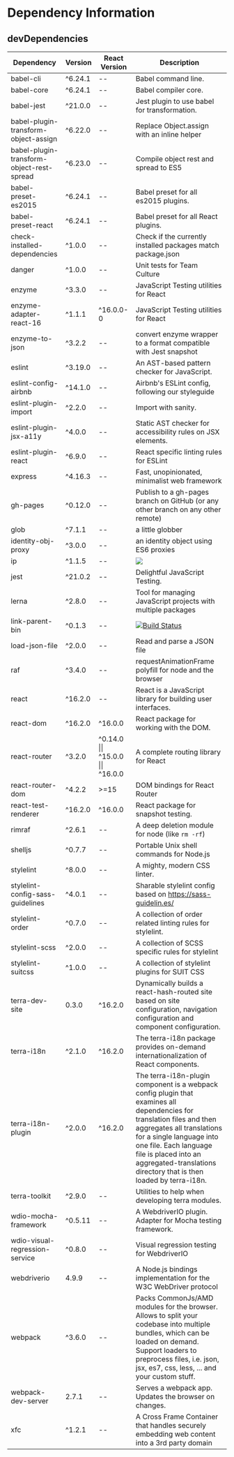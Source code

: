 # Dependency Information

## devDependencies
| Dependency | Version | React Version | Description |
|-|-|-|-|
| babel-cli | ^6.24.1 | -- | Babel command line. |
| babel-core | ^6.24.1 | -- | Babel compiler core. |
| babel-jest | ^21.0.0 | -- | Jest plugin to use babel for transformation. |
| babel-plugin-transform-object-assign | ^6.22.0 | -- | Replace Object.assign with an inline helper |
| babel-plugin-transform-object-rest-spread | ^6.23.0 | -- | Compile object rest and spread to ES5 |
| babel-preset-es2015 | ^6.24.1 | -- | Babel preset for all es2015 plugins. |
| babel-preset-react | ^6.24.1 | -- | Babel preset for all React plugins. |
| check-installed-dependencies | ^1.0.0 | -- | Check if the currently installed packages match package.json |
| danger | ^1.0.0 | -- | Unit tests for Team Culture |
| enzyme | ^3.3.0 | -- | JavaScript Testing utilities for React |
| enzyme-adapter-react-16 | ^1.1.1 | ^16.0.0-0 | JavaScript Testing utilities for React |
| enzyme-to-json | ^3.2.2 | -- | convert enzyme wrapper to a format compatible with Jest snapshot |
| eslint | ^3.19.0 | -- | An AST-based pattern checker for JavaScript. |
| eslint-config-airbnb | ^14.1.0 | -- | Airbnb's ESLint config, following our styleguide |
| eslint-plugin-import | ^2.2.0 | -- | Import with sanity. |
| eslint-plugin-jsx-a11y | ^4.0.0 | -- | Static AST checker for accessibility rules on JSX elements. |
| eslint-plugin-react | ^6.9.0 | -- | React specific linting rules for ESLint |
| express | ^4.16.3 | -- | Fast, unopinionated, minimalist web framework |
| gh-pages | ^0.12.0 | -- | Publish to a gh-pages branch on GitHub (or any other branch on any other remote) |
| glob | ^7.1.1 | -- | a little globber |
| identity-obj-proxy | ^3.0.0 | -- | an identity object using ES6 proxies |
| ip | ^1.1.5 | -- | [![](https://badge.fury.io/js/ip.svg)](https://www.npmjs.com/package/ip) |
| jest | ^21.0.2 | -- | Delightful JavaScript Testing. |
| lerna | ^2.8.0 | -- | Tool for managing JavaScript projects with multiple packages |
| link-parent-bin | ^0.1.3 | -- | [![Build Status](https://travis-ci.org/nicojs/node-link-parent-bin.svg?branch=master)](https://travis-ci.org/nicojs/node-link-parent-bin) |
| load-json-file | ^2.0.0 | -- | Read and parse a JSON file |
| raf | ^3.4.0 | -- | requestAnimationFrame polyfill for node and the browser |
| react | ^16.2.0 | -- | React is a JavaScript library for building user interfaces. |
| react-dom | ^16.2.0 | ^16.0.0 | React package for working with the DOM. |
| react-router | ^3.2.0 | ^0.14.0 \|\| ^15.0.0 \|\| ^16.0.0 | A complete routing library for React |
| react-router-dom | ^4.2.2 | >=15 | DOM bindings for React Router |
| react-test-renderer | ^16.2.0 | ^16.0.0 | React package for snapshot testing. |
| rimraf | ^2.6.1 | -- | A deep deletion module for node (like `rm -rf`) |
| shelljs | ^0.7.7 | -- | Portable Unix shell commands for Node.js |
| stylelint | ^8.0.0 | -- | A mighty, modern CSS linter. |
| stylelint-config-sass-guidelines | ^4.0.1 | -- | Sharable stylelint config based on https://sass-guidelin.es/ |
| stylelint-order | ^0.7.0 | -- | A collection of order related linting rules for stylelint. |
| stylelint-scss | ^2.0.0 | -- | A collection of SCSS specific rules for stylelint |
| stylelint-suitcss | ^1.0.0 | -- | A collection of stylelint plugins for SUIT CSS |
| terra-dev-site | 0.3.0 | ^16.2.0 | Dynamically builds a react-hash-routed site based on site configuration, navigation configuration and component configuration. |
| terra-i18n | ^2.1.0 | ^16.2.0 | The terra-i18n package provides on-demand internationalization of React components. |
| terra-i18n-plugin | ^2.0.0 | ^16.2.0 | The terra-i18n-plugin component is a webpack config plugin that examines all dependencies for translation files and then aggregates all translations for a single language into one file. Each language file is placed into an aggregated-translations directory that is then loaded by terra-i18n. |
| terra-toolkit | ^2.9.0 | -- | Utilities to help when developing terra modules. |
| wdio-mocha-framework | ^0.5.11 | -- | A WebdriverIO plugin. Adapter for Mocha testing framework. |
| wdio-visual-regression-service | ^0.8.0 | -- | Visual regression testing for WebdriverIO |
| webdriverio | 4.9.9 | -- | A Node.js bindings implementation for the W3C WebDriver protocol |
| webpack | ^3.6.0 | -- | Packs CommonJs/AMD modules for the browser. Allows to split your codebase into multiple bundles, which can be loaded on demand. Support loaders to preprocess files, i.e. json, jsx, es7, css, less, ... and your custom stuff. |
| webpack-dev-server | 2.7.1 | -- | Serves a webpack app. Updates the browser on changes. |
| xfc | ^1.2.1 | -- | A Cross Frame Container that handles securely embedding web content into a 3rd party domain |
